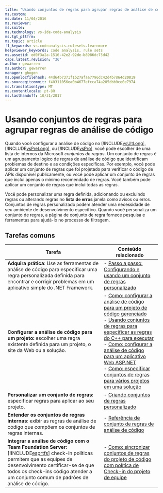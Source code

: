 ```yaml
---
title: "Usando conjuntos de regras para agrupar regras de análise de código | Microsoft Docs"
ms.custom: 
ms.date: 11/04/2016
ms.reviewer: 
ms.suite: 
ms.technology: vs-ide-code-analysis
ms.tgt_pltfrm: 
ms.topic: article
f1_keywords: vs.codeanalysis.rulesets.learnmore
helpviewer_keywords: code analysis, rule sets
ms.assetid: ed0f3a2a-1516-42e2-92de-b8986dc75d42
caps.latest.revision: "36"
author: gewarren
ms.author: gewarren
manager: ghogen
ms.openlocfilehash: 44d64b7371f1b27afaa7796dc42d4b7864d20819
ms.sourcegitcommit: f40311056ea0b4677efcca74a285dbb0ce0e7974
ms.translationtype: MT
ms.contentlocale: pt-BR
ms.lasthandoff: 10/31/2017
---
```

# <a name="using-rule-sets-to-group-code-analysis-rules"></a>Usando conjuntos de regras para agrupar regras de análise de código
Quando você configurar a análise de código no [!INCLUDE[vsUltLong](../code-quality/includes/vsultlong_md.md)], [!INCLUDE[vsPreLong](../code-quality/includes/vsprelong_md.md)], ou [!INCLUDE[vsPro](../code-quality/includes/vspro_md.md)], você pode escolher de uma lista de internos da Microsoft *conjuntos de regras*. Um conjunto de regras é um agrupamento lógico de regras de análise de código que identificam problemas de destino e as condições específicas. Por exemplo, você pode aplicar um conjunto de regras que foi projetado para verificar o código de APIs disponível publicamente, ou você pode aplicar um conjunto de regras que inclui apenas o mínimo recomendado de regras. Você também pode aplicar um conjunto de regras que inclui todas as regras.  
  
 Você pode personalizar uma regra definida, adicionando ou excluindo regras ou alterando regras no **lista de erros** janela como avisos ou erros. Conjuntos de regras personalizado podem atender uma necessidade de seu ambiente de desenvolvimento específico. Quando você personaliza um conjunto de regras, a página de conjunto de regra fornece pesquisa e ferramentas para ajudá-lo no processo de filtragem.  
  
## <a name="common-tasks"></a>Tarefas comuns  
  
|Tarefa|Conteúdo relacionado|  
|----------|---------------------|  
|**Adquira prática:** Use as ferramentas de análise de código para especificar uma regra personalizada definida para encontrar e corrigir problemas em um aplicativo simple do .NET Framework.|-   [Passo a passo: Configurando e usando um conjunto de regras personalizado](../code-quality/walkthrough-configuring-and-using-a-custom-rule-set.md)|  
|**Configurar a análise de código para um projeto:** escolher uma regra existente definida para um projeto, o site da Web ou a solução.|-   [Como: configurar a análise de código para um projeto de código gerenciado](../code-quality/how-to-configure-code-analysis-for-a-managed-code-project.md)<br />-   [Usando conjuntos de regras para especificar as regras do C++ para executar](../code-quality/using-rule-sets-to-specify-the-cpp-rules-to-run.md)<br />-   [Como: configurar a análise de código para um aplicativo Web ASP.NET](../code-quality/how-to-configure-code-analysis-for-an-aspnet-web-application.md)<br />-   [Como: especificar conjuntos de regras para vários projetos em uma solução](../code-quality/how-to-specify-managed-code-rule-sets-for-multiple-projects-in-a-solution.md)|  
|**Personalizar um conjunto de regras:** especificar regras para aplicar ao seu projeto.|-   [Criando conjuntos de regras personalizado](../code-quality/creating-custom-code-analysis-rule-sets.md)|  
|**Entender os conjuntos de regras internas:** exibir as regras de análise de código que compõem os conjuntos de regras internas.|-   [Referência de conjunto de regras de análise de código](../code-quality/code-analysis-rule-set-reference.md)|  
|**Integrar a análise de código com o Team Foundation Server:** [!INCLUDE[esprtfs](../code-quality/includes/esprtfs_md.md)] check-in políticas permitem que as equipes de desenvolvimento certificar-se de que todos os check-ins código atender a um conjunto comum de padrões de análise de código.|-   [Como: sincronizar conjuntos de regras do projeto de código com política de Check-in do projeto de equipe](../code-quality/how-to-synchronize-code-project-rule-sets-with-team-project-check-in-policy.md)|